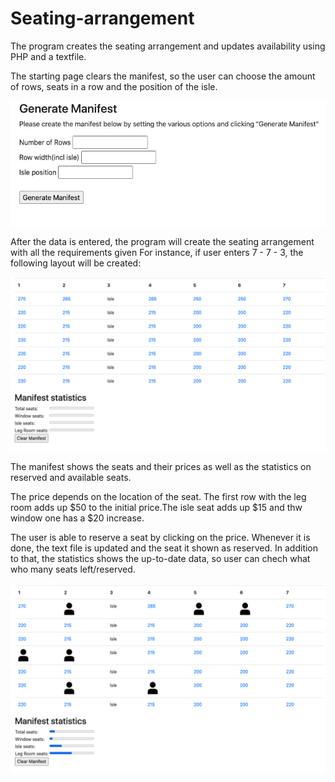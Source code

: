 # Seating-arrangement

The program creates the seating arrangement and updates availability using PHP and a textfile.

The starting page clears the manifest, so the user can choose the amount of rows, seats in a row and the position of the isle.

![generate manifest](img/generate.png)

After the data is entered, the program will create the seating arrangement with all the requirements given
For instance, if user enters 7 - 7 - 3, the following layout will be created:

![created manifest](img/manifest.png)

The manifest shows the seats and their prices as well as the statistics on reserved and available seats.

The price depends on the location of the seat. The first row with the leg room adds up $50 to the initial price.The isle seat adds up $15 and thw window one has a \$20 increase.

The user is able to reserve a seat by clicking on the price. Whenever it is done, the text file is updated and the seat it shown as reserved. In addition to that, the statistics shows the up-to-date data, so user can chech what who many seats left/reserved.

![reserved manifest](img/reserved.png)
